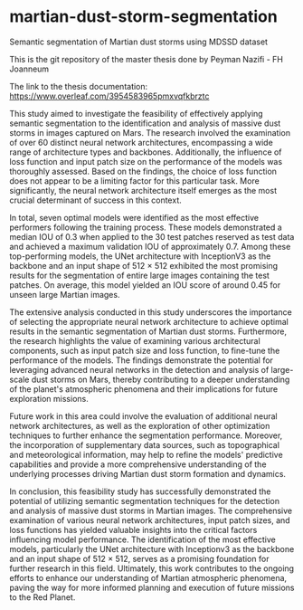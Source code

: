 # martian-dust-storm-segmentation
Semantic segmentation of Martian dust storms using MDSSD dataset

This is the git repository of the master thesis done by Peyman Nazifi - FH Joanneum

The link to the thesis documentation:
https://www.overleaf.com/3954583965pmxvqfkbrztc



This study aimed to investigate the feasibility of effectively applying semantic segmentation to the identification and analysis of massive dust storms in images captured on Mars. The research involved the examination of over 60 distinct neural network architectures, encompassing a wide range of architecture types and backbones. Additionally, the influence of loss function and input patch size on the performance of the models was thoroughly assessed. Based on the findings, the choice of loss function does not appear to be a limiting factor for this particular task. More significantly, the neural network architecture itself emerges as the most crucial determinant of success in this context.

In total, seven optimal models were identified as the most effective performers following the training process. These models demonstrated a median IOU of 0.3 when applied to the 30 test patches reserved as test data and achieved a maximum validation IOU of approximately 0.7. Among these top-performing models, the UNet architecture with InceptionV3 as the backbone and an input shape of 512 $\times$ 512 exhibited the most promising results for the segmentation of entire large images containing the test patches. On average, this model yielded an IOU score of around 0.45 for unseen large Martian images.

The extensive analysis conducted in this study underscores the importance of selecting the appropriate neural network architecture to achieve optimal results in the semantic segmentation of Martian dust storms. Furthermore, the research highlights the value of examining various architectural components, such as input patch size and loss function, to fine-tune the performance of the models. The findings demonstrate the potential for leveraging advanced neural networks in the detection and analysis of large-scale dust storms on Mars, thereby contributing to a deeper understanding of the planet's atmospheric phenomena and their implications for future exploration missions.

Future work in this area could involve the evaluation of additional neural network architectures, as well as the exploration of other optimization techniques to further enhance the segmentation performance. Moreover, the incorporation of supplementary data sources, such as topographical and meteorological information, may help to refine the models' predictive capabilities and provide a more comprehensive understanding of the underlying processes driving Martian dust storm formation and dynamics.

In conclusion, this feasibility study has successfully demonstrated the potential of utilizing semantic segmentation techniques for the detection and analysis of massive dust storms in Martian images. The comprehensive examination of various neural network architectures, input patch sizes, and loss functions has yielded valuable insights into the critical factors influencing model performance. The identification of the most effective models, particularly the UNet architecture with Inceptionv3 as the backbone and an input shape of 512 $\times$ 512, serves as a promising foundation for further research in this field. Ultimately, this work contributes to the ongoing efforts to enhance our understanding of Martian atmospheric phenomena, paving the way for more informed planning and execution of future missions to the Red Planet.
